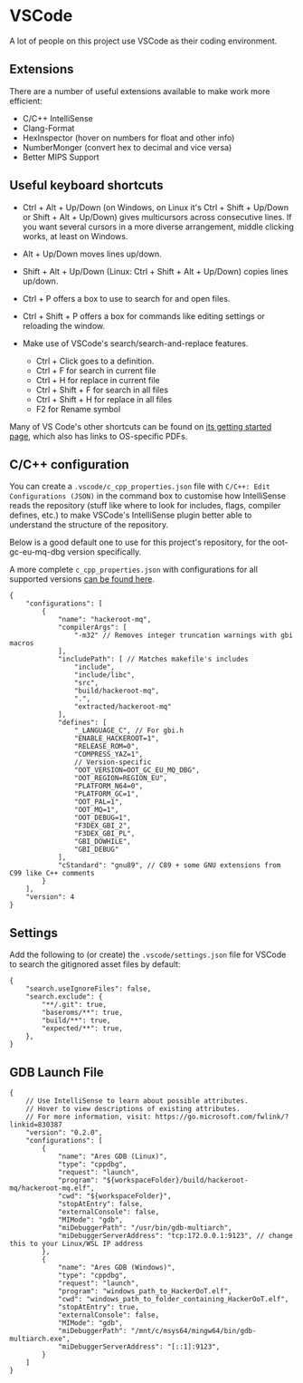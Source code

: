 # VSCode

A lot of people on this project use VSCode as their coding environment.

## Extensions

There are a number of useful extensions available to make work more efficient:

- C/C++ IntelliSense
- Clang-Format
- HexInspector (hover on numbers for float and other info)
- NumberMonger (convert hex to decimal and vice versa)
- Better MIPS Support




## Useful keyboard shortcuts

- Ctrl + Alt + Up/Down (on Windows, on Linux it's Ctrl + Shift + Up/Down or Shift + Alt + Up/Down) gives multicursors across consecutive lines. If you want several cursors in a more diverse arrangement, middle clicking works, at least on Windows.
- Alt + Up/Down moves lines up/down.
- Shift + Alt + Up/Down (Linux: Ctrl + Shift + Alt + Up/Down) copies lines up/down.
- Ctrl + P offers a box to use to search for and open files.
- Ctrl + Shift + P offers a box for commands like editing settings or reloading the window.

- Make use of VSCode's search/search-and-replace features.
    - Ctrl + Click goes to a definition.
    - Ctrl + F for search in current file
    - Ctrl + H for replace in current file
    - Ctrl + Shift + F for search in all files
    - Ctrl + Shift + H for replace in all files
    - F2 for Rename symbol

Many of VS Code's other shortcuts can be found on [its getting started page](https://code.visualstudio.com/docs/getstarted/keybindings), which also has links to OS-specific PDFs.

## C/C++ configuration

You can create a `.vscode/c_cpp_properties.json` file with `C/C++: Edit Configurations (JSON)` in the command box to customise how IntelliSense reads the repository (stuff like where to look for includes, flags, compiler defines, etc.) to make VSCode's IntelliSense plugin better able to understand the structure of the repository.

Below is a good default one to use for this project's repository, for the oot-gc-eu-mq-dbg version specifically.

A more complete `c_cpp_properties.json` with configurations for all supported versions [can be found here](c_cpp_properties.json).

```jsonc
{
    "configurations": [
        {
            "name": "hackeroot-mq",
            "compilerArgs": [
                "-m32" // Removes integer truncation warnings with gbi macros
            ],
            "includePath": [ // Matches makefile's includes
                "include",
                "include/libc",
                "src",
                "build/hackeroot-mq",
                ".",
                "extracted/hackeroot-mq"
            ],
            "defines": [
                "_LANGUAGE_C", // For gbi.h
                "ENABLE_HACKEROOT=1",
                "RELEASE_ROM=0",
                "COMPRESS_YAZ=1",
                // Version-specific
                "OOT_VERSION=OOT_GC_EU_MQ_DBG",
                "OOT_REGION=REGION_EU",
                "PLATFORM_N64=0",
                "PLATFORM_GC=1",
                "OOT_PAL=1",
                "OOT_MQ=1",
                "OOT_DEBUG=1",
                "F3DEX_GBI_2",
                "F3DEX_GBI_PL",
                "GBI_DOWHILE",
                "GBI_DEBUG"
            ],
            "cStandard": "gnu89", // C89 + some GNU extensions from C99 like C++ comments
        }
    ],
    "version": 4
}
```

## Settings

Add the following to (or create) the `.vscode/settings.json` file for VSCode to search the gitignored asset files by default:

```jsonc
{
    "search.useIgnoreFiles": false,
    "search.exclude": {
        "**/.git": true,
        "baseroms/**": true,
        "build/**": true,
        "expected/**": true,
    },
}
```

## GDB Launch File
```jsonc
{
    // Use IntelliSense to learn about possible attributes.
    // Hover to view descriptions of existing attributes.
    // For more information, visit: https://go.microsoft.com/fwlink/?linkid=830387
    "version": "0.2.0",
    "configurations": [
        {
            "name": "Ares GDB (Linux)",
            "type": "cppdbg",
            "request": "launch",
            "program": "${workspaceFolder}/build/hackeroot-mq/hackeroot-mq.elf",
            "cwd": "${workspaceFolder}",
            "stopAtEntry": false,
            "externalConsole": false,
            "MIMode": "gdb",
            "miDebuggerPath": "/usr/bin/gdb-multiarch",
            "miDebuggerServerAddress": "tcp:172.0.0.1:9123", // change this to your Linux/WSL IP address
        },
        {
            "name": "Ares GDB (Windows)",
            "type": "cppdbg",
            "request": "launch",
            "program": "windows_path_to_HackerOoT.elf",
            "cwd": "windows_path_to_folder_containing_HackerOoT.elf",
            "stopAtEntry": true,
            "externalConsole": false,
            "MIMode": "gdb",
            "miDebuggerPath": "/mnt/c/msys64/mingw64/bin/gdb-multiarch.exe",
            "miDebuggerServerAddress": "[::1]:9123",
        }
    ]
}
```
